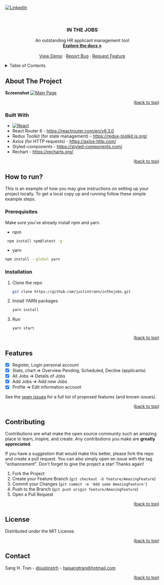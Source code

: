 
<!-- Improved compatibility of back to top link: See: https://github.com/othneildrew/Best-README-Template/pull/73 -->
<a name="readme-top"></a>

<!-- PROJECT SHIELDS -->
<!--
*** I'm using markdown "reference style" links for readability.
*** Reference links are enclosed in brackets [ ] instead of parentheses ( ).
*** See the bottom of this document for the declaration of the reference variables
*** for contributors-url, forks-url, etc. This is an optional, concise syntax you may use.
*** https://www.markdownguide.org/basic-syntax/#reference-style-links
-->
[![LinkedIn][linkedin-shield]][linkedin-url]



<!-- PROJECT LOGO -->
<br />
<h3 align="center">IN THE JOBS</h3>

  <p align="center">
    An outstanding HR applicant management tool
    <br />
    <a href="https://github.com/justintrann/inthejobs"><strong>Explore the docs »</strong></a>
    <br />
    <br />
    <a href="https://inthejobs.vercel.app">View Demo</a>
    ·
    <a href="https://github.com/justintrann/inthejobs/issues">Report Bug</a>
    ·
    <a href="https://github.com/github_username/repo_name/issues">Request Feature</a>
  </p>
</div>



<!-- TABLE OF CONTENTS -->
<details>
  <summary>Table of Contents</summary>
  <ol>
    <li>
      <a href="#about-the-project">About The Project</a>
      <ul>
        <li><a href="#built-with">Built With</a></li>
      </ul>
    </li>
    <li>
      <a href="#how-to-run">How to run?</a>
      <ul>
        <li><a href="#prerequisites">Prerequisites</a></li>
        <li><a href="#installation">Installation</a></li>
      </ul>
    </li>
    <li><a href="#usage">Usage</a></li>
    <li><a href="#features">Features</a></li>
    <li><a href="#contributing">Contributing</a></li>
    <li><a href="#license">License</a></li>
    <li><a href="#contact">Contact</a></li>

  </ol>
</details>



<!-- ABOUT THE PROJECT -->
## About The Project
**Screenshot**
[![Main Page][product-screenshot]]()



<p align="right">(<a href="#readme-top">back to top</a>)</p>


### Built With

* [![React][React.js]][React-url]
* React Router 6 - https://reactrouter.com/en/v6.3.0
* Redux Toolkit (for state management) - https://redux-toolkit.js.org/
* Axios (for HTTP requests) - https://axios-http.com/
* Styled-components - https://styled-components.com/
* Rechart - https://recharts.org/
<p align="right">(<a href="#readme-top">back to top</a>)</p>



<!-- GETTING STARTED -->
## How to run?

This is an example of how you may give instructions on setting up your project locally.
To get a local copy up and running follow these simple example steps.

### Prerequisites

Make sure you've already install npm and yarn.
* npm
 ```sh
  npm install npm@latest -g
  ```
 * yarn
  ```sh
  npm install --global yarn
  ```
  

### Installation

1. Clone the repo
   ```sh
   git clone https://github.com/justintrann/inthejobs.git
   ```
3. Install YARN packages
   ```sh
   yarn install
   ```
4. Run 
   ```sh
   yarn start
   ```

<p align="right">(<a href="#readme-top">back to top</a>)</p>


<!-- Features-->
## Features
- [x] Register, Login personal account
- [x] Stats, chart => Overview Pending, Scheduled, Decline (applicants)
- [x] All Jobs => Details of Jobs
- [x] Add Jobs => Add new Jobs
- [x] Profile => Edit information account

See the [open issues](https://github.com/github_username/repo_name/issues) for a full list of proposed features (and known issues).

<p align="right">(<a href="#readme-top">back to top</a>)</p>



<!-- CONTRIBUTING -->
## Contributing

Contributions are what make the open source community such an amazing place to learn, inspire, and create. Any contributions you make are **greatly appreciated**.

If you have a suggestion that would make this better, please fork the repo and create a pull request. You can also simply open an issue with the tag "enhancement".
Don't forget to give the project a star! Thanks again!

1. Fork the Project
2. Create your Feature Branch (`git checkout -b feature/AmazingFeature`)
3. Commit your Changes (`git commit -m 'Add some AmazingFeature'`)
4. Push to the Branch (`git push origin feature/AmazingFeature`)
5. Open a Pull Request

<p align="right">(<a href="#readme-top">back to top</a>)</p>



<!-- LICENSE -->
## License

Distributed under the MIT License.

<p align="right">(<a href="#readme-top">back to top</a>)</p>



<!-- CONTACT -->
## Contact

Sang H. Tran - [@justinstrh](https://twitter.com/justinstrh) - haisangtran@hotmail.com


<p align="right">(<a href="#readme-top">back to top</a>)</p>







<!-- MARKDOWN LINKS & IMAGES -->
<!-- https://www.markdownguide.org/basic-syntax/#reference-style-links -->

[product-screenshot]:https://i.postimg.cc/L61SVC4y/122121.jpg
[contributors-shield]: https://img.shields.io/github/contributors/github_username/repo_name.svg?style=for-the-badge
[contributors-url]: https://github.com/justintrann/inthejobs/graphs/contributors
[forks-shield]: https://img.shields.io/github/forks/github_username/repo_name.svg?style=for-the-badge
[forks-url]: https://github.com/github_username/repo_name/network/members
[stars-shield]: https://img.shields.io/github/stars/github_username/repo_name.svg?style=for-the-badge
[stars-url]: https://github.com/justintrann/inthejobs/stargazers
[issues-shield]: https://img.shields.io/github/issues/github_username/repo_name.svg?style=for-the-badge
[issues-url]: https://github.com/github_username/repo_name/issues
[license-shield]: https://img.shields.io/github/license/github_username/repo_name.svg?style=for-the-badge
[license-url]: https://github.com/github_username/repo_name/blob/master/LICENSE.txt
[linkedin-shield]: https://img.shields.io/badge/-LinkedIn-black.svg?style=for-the-badge&logo=linkedin&colorB=555
[linkedin-url]: https://www.linkedin.com/in/haisangtran/
[product-screenshot]: images/screenshot.png
[Next.js]: https://img.shields.io/badge/next.js-000000?style=for-the-badge&logo=nextdotjs&logoColor=white
[Next-url]: https://nextjs.org/
[React.js]: https://img.shields.io/badge/React-20232A?style=for-the-badge&logo=react&logoColor=61DAFB
[React-url]: https://reactjs.org/
[Vue.js]: https://img.shields.io/badge/Vue.js-35495E?style=for-the-badge&logo=vuedotjs&logoColor=4FC08D
[Vue-url]: https://vuejs.org/
[Angular.io]: https://img.shields.io/badge/Angular-DD0031?style=for-the-badge&logo=angular&logoColor=white
[Angular-url]: https://angular.io/
[Svelte.dev]: https://img.shields.io/badge/Svelte-4A4A55?style=for-the-badge&logo=svelte&logoColor=FF3E00
[Svelte-url]: https://svelte.dev/
[Laravel.com]: https://img.shields.io/badge/Laravel-FF2D20?style=for-the-badge&logo=laravel&logoColor=white
[Laravel-url]: https://laravel.com
[Bootstrap.com]: https://img.shields.io/badge/Bootstrap-563D7C?style=for-the-badge&logo=bootstrap&logoColor=white
[Bootstrap-url]: https://getbootstrap.com
[JQuery.com]: https://img.shields.io/badge/jQuery-0769AD?style=for-the-badge&logo=jquery&logoColor=white
[JQuery-url]: https://jquery.com
